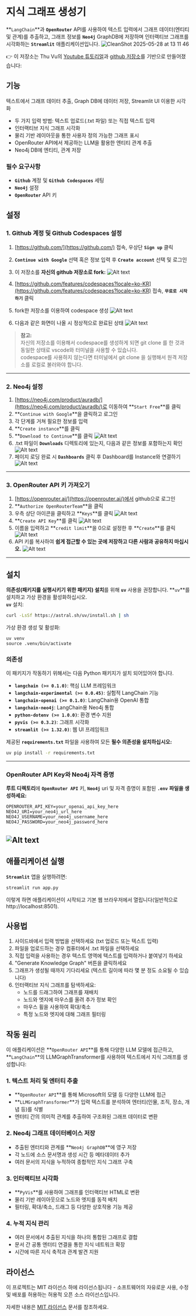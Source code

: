 # 지식 그래프 생성기

**`LangChain`**과 **`OpenRouter`** API를 사용하여 텍스트 입력에서 그래프 데이터(엔티티 및 관계)를 추출하고, 그래프 정보를 **`Neo4j`** GraphDB에 저장하며 인터랙티브 그래프를 시각화하는 **`Streamlit`** 애플리케이션입니다.
![CleanShot 2025-05-28 at 13 11 46](https://github.com/user-attachments/assets/4fef9158-8dd8-432d-bb8a-b53953a82c6c)

👉 이 저장소는 Thu Vu의 [Youtube 튜토리얼](https://www.youtube.com/watch?v=O-T_6KOXML4)과 [github 저장소](https://github.com/thu-vu92/knowledge-graph-llms)를 기반으로 만들어졌습니다:

## 기능
텍스트에서 그래프 데이터 추출, Graph DB에 데이터 저장, Streamlit UI 이용한 시각화

- 두 가지 입력 방법: 텍스트 업로드(.txt 파일) 또는 직접 텍스트 입력
- 인터랙티브 지식 그래프 시각화
- 물리 기반 레이아웃을 통한 사용자 정의 가능한 그래프 표시
- OpenRouter API에서 제공하는 LLM을 활용한 엔티티 관계 추출
- Neo4j DB에 엔티티, 관계 저장

### 필수 요구사항

- **`Github`** 계정 및 **`Github Codespaces`** 세팅
- **`Neo4j`** 설정
- **`OpenRouter`** API 키

## 설정

### 1. Github 계정 및 Github Codespaces 설정

1. [https://github.com/](https://github.com/) 접속, 우상단 **`Sign up`** 클릭
2. **`Continue with Google`** 선택 혹은 정보 입력 후 **`Create account`** 선택 및 로그인
3. 이 저장소를 **자신의 github 저장소로 fork:**
![Alt text](./assets/Fork.png)

4. [https://github.com/features/codespaces?locale=ko-KR](https://github.com/features/codespaces?locale=ko-KR) 접속, **`무료로 시작하기`** 클릭
5. fork한 저장소를 이용하여 codespace 생성
![Alt text](./assets/create_new_codespace.png)

6. 다음과 같은 화면이 나올 시 정상적으로 완료된 상태
![Alt text](./assets/example_screen.png)

> **참고:**   
> 자신의 저장소를 이용해서 codespace를 생성하게 되면
> git clone <my repo url>를 한 것과 동일한 상태로 vscode와 터미널을 사용할 수 있습니다.  
> codespace를 사용하지 않는다면 터미널에서 git clone <my repo url>을 실행해서 원격 저장소를 로컬로 불러와야 합니다.

---
### 2. Neo4j 설정

1. [https://neo4j.com/product/auradb/](https://neo4j.com/product/auradb/)로 이동하여 **`Start Free`**를 클릭
2. **`Continue with Google`**을 클릭하고 로그인
3. 각 단계를 거쳐 필요한 정보를 입력
4. **`Create instance`**를 클릭
5. **`Download to Continue`**를 클릭
![Alt text](./assets/neo4j_setup.png)
6. .txt 파일이 **`Downloads`** 디렉토리에 있는지, 다음과 같은 정보를 포함하는지 확인
![Alt text](./assets/neo4j_credentials.png)
7. 페이지 로딩 완료 시 **`Dashboards`** 클릭 후 Dashboard를 Instance와 연결하기
![Alt text](./assets/connect_dashboard.png)
---
### 3. OpenRouter API 키 가져오기

1. [https://openrouter.ai/](https://openrouter.ai/)에서 github으로 로그인
2. **`Authorize OpenRouterTeam`**을 클릭
3. 우측 상단 아이콘을 클릭하고 **`Keys`**를 클릭
![Alt text](./assets/openrouter_1.png)
4. **`Create API Key`**를 클릭
![Alt text](./assets/CreateAPIKey.png)
5. 이름을 입력하고 **`credit limit`**을 0으로 설정한 후 **`Create`**를 클릭
![Alt text](./assets/createapikey_2.png) 
6. API 키를 복사하여 **쉽게 접근할 수 있는 곳에 저장하고 다른 사람과 공유하지 마십시오.**
![Alt text](./assets/saveapikey.png)
---
## 설치
**의존성(패키지를 실행시키기 위한 패키지) 설치**를 위해 **`uv`** 사용을 권장합니다. **`uv`**를 설치하고 가상 환경을 활성화하십시오.  
**`uv`** 설치:
```bash
curl -LsSf https://astral.sh/uv/install.sh | sh
```

가상 환경 생성 및 활성화:
```
uv venv 
source .venv/bin/activate
```

### 의존성

이 패키지가 작동하기 위해서는 다음 Python 패키지가 설치 되어있어야 합니다.

- **`langchain (>= 0.1.0)`**: 핵심 LLM 프레임워크
- **`langchain-experimental (>= 0.0.45)`**: 실험적 LangChain 기능
- **`langchain-openai (>= 0.1.0)`**: LangChain용 OpenAI 통합
- **`langchain-neo4j`**: LangChain용 Neo4j 통합
- **`python-dotenv (>= 1.0.0)`**: 환경 변수 지원
- **`pyvis (>= 0.3.2)`**: 그래프 시각화
- **`streamlit (>= 1.32.0)`**: 웹 UI 프레임워크

제공된 **`requirements.txt`** 파일을 사용하여 모든 **필수 의존성을 설치하십시오:**

```bash
uv pip install -r requirements.txt
```
---
### OpenRouter API Key와 Neo4j 자격 증명

**루트 디렉토리**에 **`OpenRouter API`** 키, **`Neo4j`** uri 및 자격 증명이 포함된 **`.env`** **파일을 생성하세요:**
```
OPENROUTER_API_KEY=your_openai_api_key_here
NEO4J_URI=your_neo4j_url_here
NEO4J_USERNAME=your_neo4j_username_here
NEO4J_PASSWORD=your_neo4j_password_here
```
![Alt text](./assets/make_env.png)
---
## 애플리케이션 실행

**`Streamlit`** 앱을 실행하려면:

```bash
streamlit run app.py
```

이렇게 하면 애플리케이션이 시작되고 기본 웹 브라우저에서 열립니다(일반적으로 http://localhost:8501).

## 사용법

1. 사이드바에서 입력 방법을 선택하세요 (txt 업로드 또는 텍스트 입력)
2. 파일을 업로드하는 경우 컴퓨터에서 .txt 파일을 선택하세요
3. 직접 입력을 사용하는 경우 텍스트 영역에 텍스트를 입력하거나 붙여넣기 하세요
4. "Generate Knowledge Graph" 버튼을 클릭하세요
5. 그래프가 생성될 때까지 기다리세요 (텍스트 길이에 따라 몇 분 정도 소요될 수 있습니다)
6. 인터랙티브 지식 그래프를 탐색하세요:
   - 노드를 드래그하여 그래프를 재배치
   - 노드와 엣지에 마우스를 올려 추가 정보 확인
   - 마우스 휠을 사용하여 확대/축소
   - 특정 노드와 엣지에 대해 그래프 필터링

## 작동 원리

이 애플리케이션은 **`OpenRouter API`**를 통해 다양한 LLM 모델에 접근하고, **`LangChain`**의 LLMGraphTransformer를 사용하여 텍스트에서 지식 그래프를 생성합니다:

### 1. 텍스트 처리 및 엔터티 추출
- **`OpenRouter API`**를 통해 Microsoft의 모델 등 다양한 LLM에 접근
- **`LLMGraphTransformer`**가 입력 텍스트를 분석하여 엔터티(인물, 조직, 장소, 개념 등)를 식별
- 엔터티 간의 의미적 관계를 추출하여 구조화된 그래프 데이터로 변환

### 2. Neo4j 그래프 데이터베이스 저장
- 추출된 엔터티와 관계를 **`Neo4j GraphDB`**에 영구 저장
- 각 노드에 소스 문서명과 생성 시간 등 메타데이터 추가
- 여러 문서의 지식을 누적하여 종합적인 지식 그래프 구축

### 3. 인터랙티브 시각화
- **`PyVis`**를 사용하여 그래프를 인터랙티브 HTML로 변환
- 물리 기반 레이아웃으로 노드와 엣지를 동적 배치
- 필터링, 확대/축소, 드래그 등 다양한 상호작용 기능 제공

### 4. 누적 지식 관리
- 여러 문서에서 추출된 지식을 하나의 통합된 그래프로 결합
- 문서 간 공통 엔터티 연결을 통한 지식 네트워크 확장
- 시간에 따른 지식 축적과 관계 발견 지원

## 라이선스

이 프로젝트는 MIT 라이선스 하에 라이선스됩니다 - 소프트웨어의 자유로운 사용, 수정 및 배포를 허용하는 허용적 오픈 소스 라이선스입니다.

자세한 내용은 [MIT 라이선스](https://opensource.org/licenses/MIT) 문서를 참조하세요.
